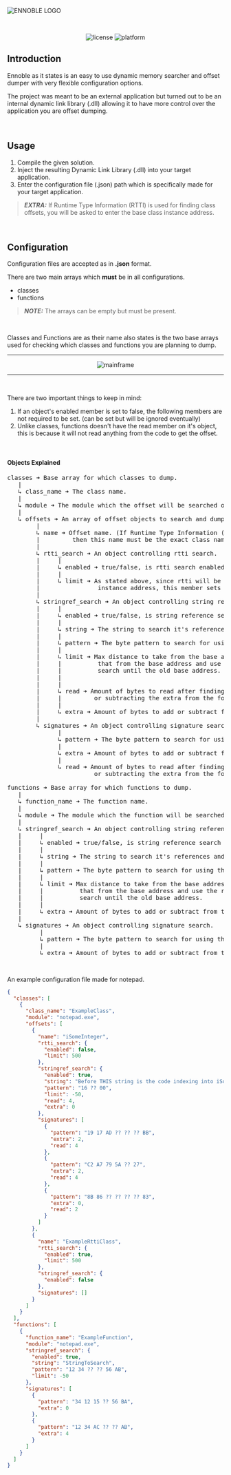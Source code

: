 ![ENNOBLE LOGO](Images/Logo.png "ENNOBLE LOGO")

<br>

<p align="center">
  <img alt="license" src="https://img.shields.io/badge/License-MIT-green.svg"/>
  <img alt="platform" src="https://img.shields.io/badge/Platform-Windows-green.svg"/>
</p>

## Introduction

Ennoble as it states is an easy to use dynamic memory searcher and offset dumper with very flexible configuration options.

The project was meant to be an external application but turned out to be an internal dynamic link library (.dll) allowing it to have more control over the application you are offset dumping.

<br>

## Usage

1. Compile the given solution.
2. Inject the resulting Dynamic Link Library (.dll) into your target application.
3. Enter the configuration file (.json) path which is specifically made for your target application.
> **_EXTRA:_**  If Runtime Type Information (RTTI) is used for finding class offsets, you will be asked to enter the base class instance address.

<br>

## Configuration

Configuration files are accepted as in **.json** format.

There are two main arrays which **must** be in all configurations.
- classes
- functions
> **_NOTE:_** The arrays can be empty but must be present.

<br>

Classes and Functions are as their name also states is the two base arrays used for checking which classes and functions you are planning to dump.

<hr>

<p align="center">
  <img alt="mainframe" src="https://github.com/paskalian/Ennoble/blob/master/Images/EnnobleMainframe.png"/>
</p>

<hr>

<br>

There are two important things to keep in mind:
1. If an object's enabled member is set to false, the following members are not required to be set. (can be set but will be ignored eventually)
2. Unlike classes, functions doesn't have the read member on it's object, this is because it will not read anything from the code to get the offset.

<br>

#### Objects Explained
<pre>
classes ➜ Base array for which classes to dump.
   |
   ↳ class_name ➜ The class name.
   |
   ↳ module ➜ The module which the offset will be searched on.
   |
   ↳ offsets ➜ An array of offset objects to search and dump.
        |
        ↳ name ➜ Offset name. (If Runtime Type Information (RTTI) is used for finding this offset
        |         then this name must be the exact class name used)
        |
        ↳ rtti_search ➜ An object controlling rtti search.
        |     |
        |     ↳ enabled ➜ true/false, is rtti search enabled or not.
        |     |
        |     ↳ limit ➜ As stated above, since rtti will be used you will be asked an base class
        |                instance address, this member sets the max distance to take from the base class.
        |
        ↳ stringref_search ➜ An object controlling string reference search.
        |     |
        |     ↳ enabled ➜ true/false, is string reference search enabled or not.
        |     |
        |     ↳ string ➜ The string to search it's references and use that reference as a base.
        |     |
        |     ↳ pattern ➜ The byte pattern to search for using the string reference as the base address.
        |     |
        |     ↳ limit ➜ Max distance to take from the base address, if it's negative then it will subtract
        |     |          that from the base address and use the result as the new base address, which will
        |     |          search until the old base address.
        |     |          
        |     |
        |     ↳ read ➜ Amount of bytes to read after finding the pattern and adding
        |     |         or subtracting the extra from the found pattern address.
        |     |
        |     ↳ extra ➜ Amount of bytes to add or subtract from the found pattern address.
        |
        ↳ signatures ➜ An object controlling signature search.
              |
              ↳ pattern ➜ The byte pattern to search for using the module base as the base address.
              |
              ↳ extra ➜ Amount of bytes to add or subtract from the found pattern address.
              |
              ↳ read ➜ Amount of bytes to read after finding the pattern and adding
                        or subtracting the extra from the found pattern address.

functions ➜ Base array for which functions to dump.
   |
   ↳ function_name ➜ The function name.
   |
   ↳ module ➜ The module which the function will be searched on.
   |
   ↳ stringref_search ➜ An object controlling string reference search.
   |     |
   |     ↳ enabled ➜ true/false, is string reference search enabled or not.
   |     |
   |     ↳ string ➜ The string to search it's references and use that reference as a base.
   |     |
   |     ↳ pattern ➜ The byte pattern to search for using the string reference as the base address.
   |     |
   |     ↳ limit ➜ Max distance to take from the base address, if it's negative then it will subtract
   |     |          that from the base address and use the result as the new base address, which will
   |     |          search until the old base address.
   |     |
   |     ↳ extra ➜ Amount of bytes to add or subtract from the found pattern address.
   |
   ↳ signatures ➜ An object controlling signature search.
         |
         ↳ pattern ➜ The byte pattern to search for using the module base as the base address.
         |
         ↳ extra ➜ Amount of bytes to add or subtract from the found pattern address.
</pre>

<br>

An example configuration file made for notepad.
```json
{
  "classes": [
    {
      "class_name": "ExampleClass",
      "module": "notepad.exe",
      "offsets": [
        {
          "name": "iSomeInteger",
          "rtti_search": {
            "enabled": false,
            "limit": 500
          },
          "stringref_search": {
            "enabled": true,
            "string": "Before THIS string is the code indexing into iSomeInteger offset",
            "pattern": "16 ?? 00",
            "limit": -50,
            "read": 4,
            "extra": 0
          },
          "signatures": [
            {
              "pattern": "19 17 AD ?? ?? ?? BB",
              "extra": 2,
              "read": 4
            },
            {
              "pattern": "C2 A7 79 5A ?? 27",
              "extra": 2,
              "read": 4
            },
            {
              "pattern": "8B 86 ?? ?? ?? ?? 83",
              "extra": 0,
              "read": 2
            }
          ]
        },
        {
          "name": "ExampleRttiClass",
          "rtti_search": {
            "enabled": true,
            "limit": 500
          },
          "stringref_search": {
            "enabled": false
          },
          "signatures": []
        }
      ]
    }
  ],
  "functions": [
    {
      "function_name": "ExampleFunction",
      "module": "notepad.exe",
      "stringref_search": {
        "enabled": true,
        "string": "StringToSearch",
        "pattern": "12 34 ?? ?? 56 AB",
        "limit": -50
      },
      "signatures": [
        {
          "pattern": "34 12 15 ?? 56 BA",
          "extra": 0
        },
        {
          "pattern": "12 34 AC ?? ?? AB",
          "extra": 4
        }
      ]
    }
  ]
}
```
